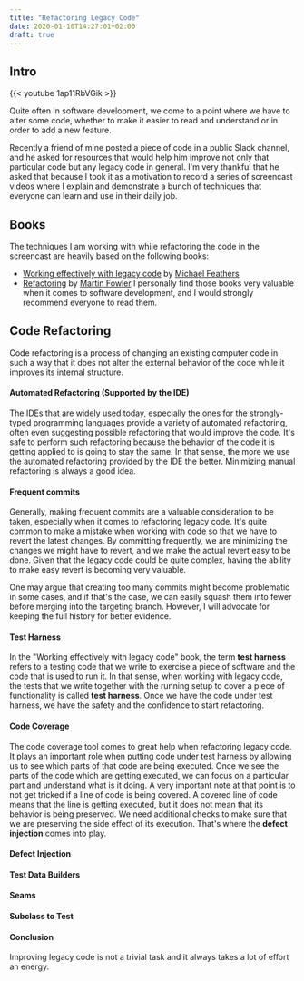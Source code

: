 ```yaml
---
title: "Refactoring Legacy Code"
date: 2020-01-10T14:27:01+02:00
draft: true
---
```


## Intro

{{< youtube 1ap11RbVGik >}}

Quite often in software development, we come to a point where we have to alter some code, whether to make it easier to read and understand or in order to add a new feature.

Recently a friend of mine posted a piece of code in a public Slack channel, and he asked for resources that would help him improve not only that particular code but any legacy code in general. I'm very thankful that he asked that because I took it as a motivation to record a series of screencast videos where I explain and demonstrate a bunch of techniques that everyone can learn and use in their daily job.

## Books
The techniques I am working with while refactoring the code in the screencast are heavily based on the following books:
 - [Working effectively with legacy code]("https://bit.ly/2R8lkVM") by [Michael Feathers]("https://twitter.com/mfeathers")
 - [Refactoring]("https://amzn.to/2ucyGaB") by [Martin Fowler]("https://twitter.com/martinfowler")
I personally find those books very valuable when it comes to software development, and I would strongly recommend everyone to read them.

## Code Refactoring
Code refactoring is a process of changing an existing computer code in such a way that it does not alter the external behavior of the code while it improves its internal structure.

#### Automated Refactoring (Supported by the IDE)
The IDEs that are widely used today, especially the ones for the strongly-typed programming languages provide a variety of automated refactoring, often even suggesting possible refactoring that would improve the code. It's safe to perform such refactoring because the behavior of the code it is getting applied to is going to stay the same. In that sense, the more we use the automated refactoring provided by the IDE the better. Minimizing manual refactoring is always a good idea.

#### Frequent commits
Generally, making frequent commits are a valuable consideration to be taken, especially when it comes to refactoring legacy code. It's quite common to make a mistake when working with code so that we have to revert the latest changes. By committing frequently, we are minimizing the changes we might have to revert, and we make the actual revert easy to be done. Given that the legacy code could be quite complex, having the ability to make easy revert is becoming very valuable.

One may argue that creating too many commits might become problematic in some cases, and if that's the case, we can easily squash them into fewer before merging into the targeting branch. However, I will advocate for keeping the full history for better evidence.

#### Test Harness
In the "Working effectively with legacy code" book, the term **test harness** refers to a testing code that we write to exercise a piece of software and the code that is used to run it. In that sense, when working with legacy code, the tests that we write together with the running setup to cover a piece of functionality is called **test harness**. Once we have the code under test harness, we have the safety and the confidence to start refactoring.

#### Code Coverage
The code coverage tool comes to great help when refactoring legacy code. It plays an important role when putting code under test harness by allowing us to see which parts of that code are being executed. Once we see the parts of the code which are getting executed, we can focus on a particular part and understand what is it doing. A very important note at that point is to not get tricked if a line of code is being covered. A covered line of code means that the line is getting executed, but it does not mean that its behavior is being preserved. We need additional checks to make sure that we are preserving the side effect of its execution. That's where the **defect injection** comes into play.

#### Defect Injection

#### Test Data Builders

#### Seams

#### Subclass to Test

#### Conclusion
Improving legacy code is not a trivial task and it always takes a lot of effort an energy.
